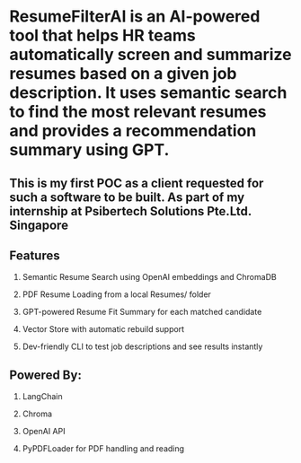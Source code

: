 # ResumeFilterAI is an AI-powered tool that helps HR teams automatically screen and summarize resumes based on a given job description. It uses semantic search to find the most relevant resumes and provides a recommendation summary using GPT.

## This is my first POC as a client requested for such a software to be built. As part of my internship at Psibertech Solutions Pte.Ltd. Singapore

## Features
1. Semantic Resume Search using OpenAI embeddings and ChromaDB

2. PDF Resume Loading from a local Resumes/ folder

3. GPT-powered Resume Fit Summary for each matched candidate

4. Vector Store with automatic rebuild support
 
5. Dev-friendly CLI to test job descriptions and see results instantly

## Powered By:
1. LangChain

2. Chroma

3. OpenAI API

4. PyPDFLoader for PDF handling and reading 



